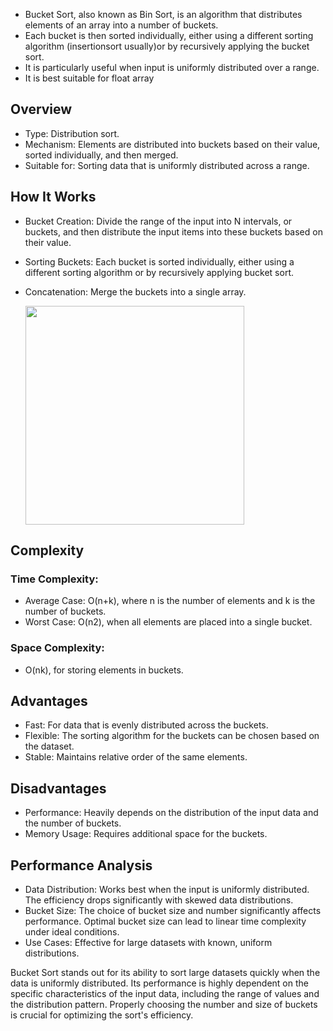 - Bucket Sort, also known as Bin Sort, is an algorithm that distributes elements of an array into a number of buckets. 
- Each bucket is then sorted individually, either using a different sorting algorithm (insertionsort usually)or by recursively applying the bucket sort. 
- It is particularly useful when input is uniformly distributed over a range.
- It is best suitable for float array

## Overview

- Type: Distribution sort.
- Mechanism: Elements are distributed into buckets based on their value, sorted individually, and then merged.
- Suitable for: Sorting data that is uniformly distributed across a range.

## How It Works

- Bucket Creation: Divide the range of the input into N intervals, or buckets, and then distribute the input items into these buckets based on their value.
- Sorting Buckets: Each bucket is sorted individually, either using a different sorting algorithm or by recursively applying bucket sort.
- Concatenation: Merge the buckets into a single array.

  <img src="https://github.com/devashree-shukla/DSAlgoExpedition/assets/38584944/f4ec90cb-0c57-4692-be78-0aff815c4954" width="350">

## Complexity

### Time Complexity:

- Average Case: O(n+k), where n is the number of elements and k is the number of buckets.
- Worst Case: O(n2), when all elements are placed into a single bucket.

### Space Complexity: 

- O(nk), for storing elements in buckets.

## Advantages

- Fast: For data that is evenly distributed across the buckets.
- Flexible: The sorting algorithm for the buckets can be chosen based on the dataset.
- Stable: Maintains relative order of the same elements.

## Disadvantages

- Performance: Heavily depends on the distribution of the input data and the number of buckets.
- Memory Usage: Requires additional space for the buckets.

## Performance Analysis

- Data Distribution: Works best when the input is uniformly distributed. The efficiency drops significantly with skewed data distributions.
- Bucket Size: The choice of bucket size and number significantly affects performance. Optimal bucket size can lead to linear time complexity under ideal conditions.
- Use Cases: Effective for large datasets with known, uniform distributions.

Bucket Sort stands out for its ability to sort large datasets quickly when the data is uniformly distributed. Its performance is highly dependent on the specific characteristics of the input data, including the range of values and the distribution pattern. Properly choosing the number and size of buckets is crucial for optimizing the sort's efficiency.
